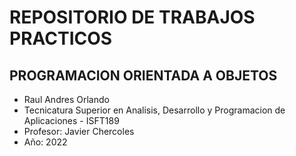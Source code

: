 # REPOSITORIO DE TRABAJOS PRACTICOS
## PROGRAMACION ORIENTADA A OBJETOS

- Raul Andres Orlando
- Tecnicatura Superior en Analisis, Desarrollo y Programacion de Aplicaciones - ISFT189
- Profesor: Javier Chercoles
- Año: 2022
